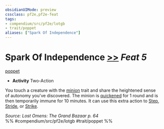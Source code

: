 ```yaml
---
obsidianUIMode: preview
cssclass: pf2e,pf2e-feat
tags:
- compendium/src/pf2e/lotgb
- trait/poppet
aliases: ["Spark Of Independence"]
---
```

# Spark Of Independence  [>>](chapter-9-playing-the-game.md#Actions "Two-Action") *Feat 5*  
[poppet](poppet-lotgb.md "Poppet Ancestry & Heritage Trait")  

- **Activity** Two-Action

You touch a creature with the [minion](minion.md "Minion Creature Trait") trait and share the heightened sense of autonomy you've discovered. The minion is [quickened](conditions.md#Quickened) for 1 round and is then temporarily immune for 10 minutes. It can use this extra action to [Step](step.md), [Stride](stride.md), or [Strike](strike.md).

*Source: Lost Omens: The Grand Bazaar p. 64*  
%% #compendium/src/pf2e/lotgb #trait/poppet %%
